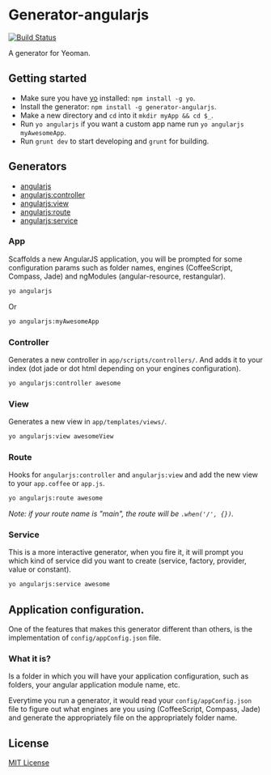 # Generator-angularjs
[![Build Status](https://secure.travis-ci.org/kevin-wolf/generator-angularjs.png?branch=master)](https://travis-ci.org/kevin-wolf/generator-angularjs)

A generator for Yeoman.

## Getting started
- Make sure you have [yo](https://github.com/yeoman/yo) installed: `npm install -g yo`.
- Install the generator: `npm install -g generator-angularjs`.
- Make a new directory and `cd` into it `mkdir myApp && cd $_`.
- Run `yo angularjs` if you want a custom app name run `yo angularjs myAwesomeApp`.
- Run `grunt dev` to start developing and `grunt` for building.

## Generators
* [angularjs](#app)
* [angularjs:controller](#controller)
* [angularjs:view](#view)
* [angularjs:route](#route)
* [angularjs:service](#service)

### App
Scaffolds a new AngularJS application, you will be prompted for some configuration params such as folder names, engines (CoffeeScript, Compass, Jade) and ngModules (angular-resource, restangular).

```bash
yo angularjs
```

Or

```bash
yo angularjs:myAwesomeApp
```

### Controller
Generates a new controller in `app/scripts/controllers/`. And adds it to your index (dot jade or dot html depending on your engines configuration).

```bash
yo angularjs:controller awesome
```

### View
Generates a new view in `app/templates/views/`.

```bash
yo angularjs:view awesomeView
```

### Route
Hooks for `angularjs:controller` and `angularjs:view` and add the new view to your `app.coffee` or `app.js`.

```bash
yo angularjs:route awesome
```

_Note: if your route name is "main", the route will be `.when('/', {})`._

### Service
This is a more interactive generator, when you fire it, it will prompt you which kind of service did you want to create (service, factory, provider, value or constant).

```bash
yo angularjs:service awesome
```

## Application configuration.
One of the features that makes this generator different than others, is the implementation of `config/appConfig.json` file.

### What it is?
Is a folder in which you will have your application configuration, such as folders, your angular application module name, etc.

Everytime you run a generator, it would read your `config/appConfig.json` file to figure out what engines are you using (CoffeeScript, Compass, Jade) and generate the appropriately file on the appropriately folder name.

## License
[MIT License](http://en.wikipedia.org/wiki/MIT_License)
